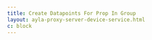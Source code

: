 ```yaml
---
title: Create Datapoints For Prop In Group
layout: ayla-proxy-server-device-service.html
c: block
---
```


